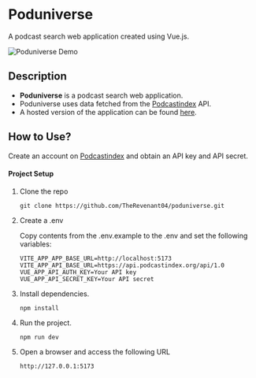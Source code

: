 # Poduniverse

A podcast search web application created using Vue.js.

![Poduniverse Demo](https://github.com/user-attachments/assets/ad104fee-d036-49cc-9ad8-0cdd776c0144)

## Description

- **Poduniverse** is a podcast search web application.
- Poduniverse uses data fetched from the [Podcastindex](https://podcastindex-org.github.io/docs-api/#overview--example-code) API.
- A hosted version of the application can be found [here](https://poduniverse.netlify.app/).

## How to Use?

Create an account on [Podcastindex](https://api.podcastindex.org/) and obtain an API key and API secret.

#### Project Setup

1. Clone the repo

   ```
   git clone https://github.com/TheRevenant04/poduniverse.git
   ```

1. Create a .env

   Copy contents from the .env.example to the .env and set the following variables:

   ```
   VITE_APP_APP_BASE_URL=http://localhost:5173
   VITE_APP_API_BASE_URL=https://api.podcastindex.org/api/1.0
   VUE_APP_API_AUTH_KEY=Your API key
   VUE_APP_API_SECRET_KEY=Your API secret
   ```

1. Install dependencies.
   ```
   npm install
   ```
1. Run the project.
   ```
   npm run dev
   ```
1. Open a browser and access the following URL
   ```
   http://127.0.0.1:5173
   ```
